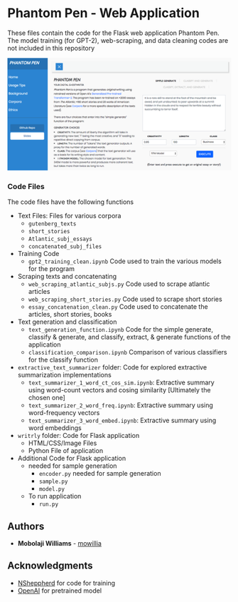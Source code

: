 # Phantom Pen - Web Application 

These files contain the code for the Flask web application Phantom Pen. The model training (for GPT-2), web-scraping, and data cleaning codes are not included in this repository

![](phantompen_screenshot.png)


### Code Files

The code files have the following functions

* Text Files: Files for various corpora
  * `gutenberg_texts`
  * `short_stories`
  * `Atlantic_subj_essays`
  * `concatenated_subj_files`
* Training Code
  * `gpt2_training_clean.ipynb` Code used to train the various models for the program
* Scraping texts and concatenating
  * `web_scraping_atlantic_subjs.py` Code used to scrape atlantic articles
  * `web_scraping_short_stories.py` Code used to scrape short stories
  * `essay_concatenation_clean.py` Code used to concatenate the articles, short stories, books
* Text generation and classification
  * `text_generation_function.ipynb` Code for the simple generate, classify & generate, and classify, extract, & generate functions of the application
  * `classification_comparison.ipynb` Comparison of various classifiers for the classify function
* `extractive_text_summarizer` folder: Code for explored extractive summarization implementations
  * `text_summarizer_1_word_ct_cos_sim.ipynb`: Extractive summary using word-count vectors and cosing similarity [Ultimately the chosen one]
  * `text_summarizer_2_word_freq.ipynb`: Extractive summary using word-frequency vectors
  * `text_summarizer_3_word_embed.ipynb`: Extractive summary using word embeddings  
* `writrly` folder: Code for Flask application
  * HTML/CSS/Image Files 
  * Python File of application
* Additional Code for Flask application
  * needed for sample generation
    * `encoder.py` needed for sample generation
    * `sample.py`
    * `model.py`
  * To run application
    * `run.py`


## Authors

* **Mobolaji Williams** - [mowillia](https://github.com/mowillia)


## Acknowledgments

* [NSheppherd](https://github.com/nshepperd) for code for training
* [OpenAI](https://github.com/openai) for pretrained model

